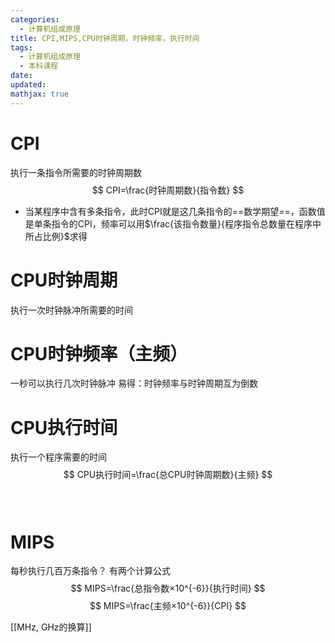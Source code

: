 ```yaml
---
categories:
  - 计算机组成原理
title: CPI,MIPS,CPU时钟周期，时钟频率，执行时间
tags:
  - 计算机组成原理
  - 本科课程
date: 
updated: 
mathjax: true
---
```

# CPI
执行一条指令所需要的时钟周期数
$$
CPI=\frac{时钟周期数}{指令数}
$$
+ 当某程序中含有多条指令，此时CPI就是这几条指令的==数学期望==，函数值是单条指令的CPI，频率可以用$\frac{该指令数量}{程序指令总数量在程序中所占比例}$求得<br>
# CPU时钟周期
执行一次时钟脉冲所需要的时间
<br>
# CPU时钟频率（主频）
一秒可以执行几次时钟脉冲
易得：时钟频率与时钟周期互为倒数
<br>
# CPU执行时间
执行一个程序需要的时间
$$
CPU执行时间=\frac{总CPU时钟周期数}{主频}
$$
<br><br>
# MIPS
每秒执行几百万条指令？
有两个计算公式
$$
MIPS=\frac{总指令数×10^{-6}}{执行时间}
$$
$$
MIPS=\frac{主频×10^{-6}}{CPI}
$$

[[MHz, GHz的换算]]
